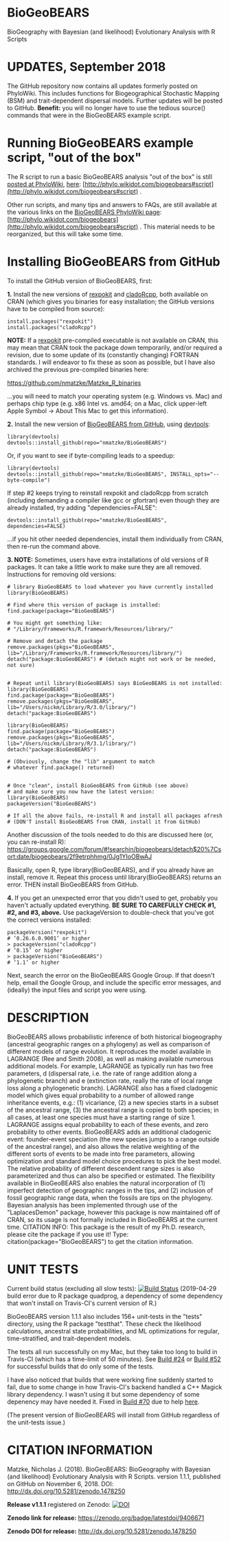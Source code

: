 # BioGeoBEARS
BioGeography with Bayesian (and likelihood) Evolutionary Analysis with R Scripts

# UPDATES, September 2018

The GitHub repository now contains all updates formerly posted on PhyloWiki. This includes functions for Biogeographical Stochastic Mapping (BSM) and trait-dependent dispersal models. Further updates will be posted to GitHub. **Benefit:** you will no longer have to use the tedious source() commands that were in the BioGeoBEARS example script.

# Running BioGeoBEARS example script, "out of the box"

The R script to run a basic BioGeoBEARS analysis "out of the box" is still [posted at PhyloWiki](http://phylo.wikidot.com/biogeobears#script), [here](http://phylo.wikidot.com/biogeobears#script): [http://phylo.wikidot.com/biogeobears#script](http://phylo.wikidot.com/biogeobears#script) .

Other run scripts, and many tips and answers to FAQs, are still available at the various links on the [BioGeoBEARS PhyloWiki page](http://phylo.wikidot.com/biogeobears#script): [http://phylo.wikidot.com/biogeobears](http://phylo.wikidot.com/biogeobears#script) . This material needs to be reorganized, but this will take some time.

# Installing BioGeoBEARS from GitHub

To install the GitHub version of BioGeoBEARS, first:

**1.** Install the new versions of [rexpokit](https://CRAN.R-project.org/package=rexpokit) and [cladoRcpp](https://CRAN.R-project.org/package=cladoRcpp), both available on CRAN (which gives you binaries for easy installation; the GitHub versions have to be compiled from source):

```
install.packages("rexpokit")
install.packages("cladoRcpp")
```

**NOTE:** If a [rexpokit](https://CRAN.R-project.org/package=rexpokit) pre-compiled executable is not available on CRAN, this may mean that CRAN took the package down temporarily, and/or required a revision, due to some update of its (constantly changing) FORTRAN standards. I will endeavor to fix these as soon as possible, but I have also archived the previous pre-compiled binaries here:

https://github.com/nmatzke/Matzke_R_binaries

...you will need to match your operating system (e.g. Windows vs. Mac) and perhaps chip type (e.g. x86 Intel vs. amd64; on a Mac, click upper-left Apple Symbol -> About This Mac to get this information).

**2.** Install the new version of [BioGeoBEARS from GitHub](https://github.com/nmatzke/BioGeoBEARS), using [devtools](https://CRAN.R-project.org/package=devtools):

```
library(devtools)
devtools::install_github(repo="nmatzke/BioGeoBEARS")
```

Or, if you want to see if byte-compiling leads to a speedup:

```
library(devtools)
devtools::install_github(repo="nmatzke/BioGeoBEARS", INSTALL_opts="--byte-compile")
```

If step #2 keeps trying to reinstall rexpokit and cladoRcpp from scratch (including demanding a compiler like gcc or gfortran) even though they are already installed, try adding "dependencies=FALSE":

```
devtools::install_github(repo="nmatzke/BioGeoBEARS", dependencies=FALSE)
```

...if you hit other needed dependencies, install them individually from CRAN, then re-run the command above.

**3. NOTE:** Sometimes, users have extra installations of old versions of R packages. It can take a little work to make sure they are all removed. Instructions for removing old versions:

```
# library BioGeoBEARS to load whatever you have currently installed
library(BioGeoBEARS)

# Find where this version of package is installed:
find.package(package="BioGeoBEARS")

# You might get something like:
# "/Library/Frameworks/R.framework/Resources/library/"

# Remove and detach the package
remove.packages(pkgs="BioGeoBEARS", lib="/Library/Frameworks/R.framework/Resources/library/")
detach("package:BioGeoBEARS") # (detach might not work or be needed, not sure)


# Repeat until library(BioGeoBEARS) says BioGeoBEARS is not installed:
library(BioGeoBEARS)
find.package(package="BioGeoBEARS")
remove.packages(pkgs="BioGeoBEARS", lib="/Users/nickm/Library/R/3.0/library/")
detach("package:BioGeoBEARS")

library(BioGeoBEARS)
find.package(package="BioGeoBEARS")
remove.packages(pkgs="BioGeoBEARS", lib="/Users/nickm/Library/R/3.1/library/")
detach("package:BioGeoBEARS")

# (Obviously, change the "lib" argument to match 
# whatever find.package() returned)


# Once "clean", install BioGeoBEARS from GitHub (see above)
# and make sure you now have the latest version:
library(BioGeoBEARS)
packageVersion("BioGeoBEARS")

# If all the above fails, re-install R and install all packages afresh
# (DON'T install BioGeoBEARS from CRAN, install it from GitHub)
```

Another discussion of the tools needed to do this are discussed here (or, you can re-install R): https://groups.google.com/forum/#!searchin/biogeobears/detach$20%7Csort:date/biogeobears/2f9etrphhmg/0Jg1YIoOBwAJ

Basically, open R, type library(BioGeoBEARS), and if you already have an install, remove it.  Repeat this process until library(BioGeoBEARS) returns an error.  THEN install BioGeoBEARS from GitHub.

**4.** If you get an unexpected error that you didn't used to get, probably you haven't actually updated everything. **BE SURE TO CAREFULLY CHECK #1, #2, and #3, above.** Use packageVersion to double-check that you've got the correct versions installed:

```
packageVersion("rexpokit")
# ‘0.26.6.0.9001’ or higher
> packageVersion("cladoRcpp")
# ‘0.15’ or higher
> packageVersion("BioGeoBEARS")
# ‘1.1’ or higher
```

Next, search the error on the BioGeoBEARS Google Group. If that doesn't help, email the Google Group, and include the specific error messages, and (ideally) the input files and script you were using.


# DESCRIPTION

BioGeoBEARS allows probabilistic inference of both historical biogeography (ancestral geographic ranges on a phylogeny) as well as comparison of different models of range evolution. It reproduces the model available in LAGRANGE (Ree and Smith 2008), as well as making available numerous additional models. For example, LAGRANGE as typically run has two free parameters, d (dispersal rate, i.e. the rate of range addition along a phylogenetic branch) and e (extinction rate, really the rate of local range loss along a phylogenetic branch). LAGRANGE also has a fixed cladogenic model which gives equal probability to a number of allowed range inheritance events, e.g.: (1) vicariance, (2) a new species starts in a subset of the ancestral range, (3) the ancestral range is copied to both species; in all cases, at least one species must have a starting range of size 1. LAGRANGE assigns equal probability to each of these events, and zero probability to other events. BioGeoBEARS adds an additional cladogenic event: founder-event speciation (the new species jumps to a range outside of the ancestral range), and also allows the relative weighting of the different sorts of events to be made into free parameters, allowing optimization and standard model choice procedures to pick the best model. The relative probability of different descendent range sizes is also parameterized and thus can also be specified or estimated. The flexibility available in BioGeoBEARS also enables the natural incorporation of (1) imperfect detection of geographic ranges in the tips, and (2) inclusion of fossil geographic range data, when the fossils are tips on the phylogeny. Bayesian analysis has been implemented through use of the "LaplacesDemon" package, however this package is now maintained off of CRAN, so its usage is not formally included in BioGeoBEARS at the current time. CITATION INFO: This package is the result of my Ph.D. research, please cite the package if you use it! Type: citation(package="BioGeoBEARS") to get the citation information.


# UNIT TESTS

Current build status (excluding all slow tests): [![Build Status](https://travis-ci.org/nmatzke/BioGeoBEARS.svg?branch=master)](https://travis-ci.org/nmatzke/BioGeoBEARS) (2019-04-29 build error due to R package quadprog, a dependency of some dependency that won't install on Travis-CI's current version of R.)

BioGeoBEARS version 1.1.1 also includes 156+ unit-tests in the "tests" directory, using the R package "testthat". These check the likelihood calculations, ancestral state probabilities, and ML optimizations for regular, time-stratified, and trait-dependent models.

The tests all run successfully on my Mac, but they take too long to build in Travis-CI (which has a time-limit of 50 minutes). See [Build #24](https://travis-ci.org/nmatzke/BioGeoBEARS/builds/439942601) or [Build #52](https://travis-ci.org/nmatzke/BioGeoBEARS/builds/451188909) for successful builds that do only some of the tests.

I have also noticed that builds that were working fine suddenly started to fail, due to some change in how Travis-CI's backend handled a C++ Magick library dependency. I wasn't using it but some dependency of some depenency may have needed it. Fixed in [Build #70](https://travis-ci.org/nmatzke/BioGeoBEARS/builds/472808886) due to help [here](https://github.com/travis-ci/travis-ci/issues/9625#issuecomment-389931623).

(The present version of BioGeoBEARS will install from GitHub regardless of the unit-tests issue.)

# CITATION INFORMATION
Matzke, Nicholas J. (2018). BioGeoBEARS: BioGeography with Bayesian (and likelihood) Evolutionary Analysis with R Scripts. version 1.1.1, published on GitHub on November 6, 2018. DOI: http://dx.doi.org/10.5281/zenodo.1478250

**Release v1.1.1** registered on Zenodo: [![DOI](https://zenodo.org/badge/9406671.svg)](https://zenodo.org/badge/latestdoi/9406671)

**Zenodo link for release:** https://zenodo.org/badge/latestdoi/9406671

**Zenodo DOI for release:** http://dx.doi.org/10.5281/zenodo.1478250

